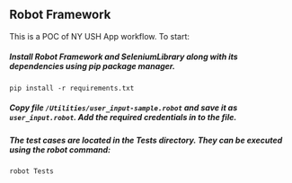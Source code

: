 ## Robot Framework
This is a POC of NY USH App workflow. To start:

##### Install Robot Framework and SeleniumLibrary along with its dependencies using pip package manager. 
```
pip install -r requirements.txt
```
##### Copy file  ```/Utilities/user_input-sample.robot``` and save it as ```user_input.robot```. Add the required credentials in to the file.


##### The test cases are located in the Tests directory. They can be executed using the robot command:
```
robot Tests
```
